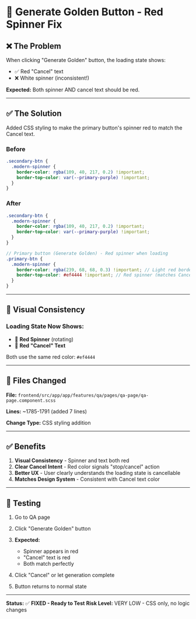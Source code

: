 # 🔴 Generate Golden Button - Red Spinner Fix

## ❌ The Problem

When clicking "Generate Golden" button, the loading state shows:
- ✅ Red "Cancel" text
- ❌ White spinner (inconsistent!)

**Expected:** Both spinner AND cancel text should be red.

---

## ✅ The Solution

Added CSS styling to make the primary button's spinner red to match the Cancel text.

### Before
```scss
.secondary-btn {
  .modern-spinner {
    border-color: rgba(109, 40, 217, 0.2) !important;
    border-top-color: var(--primary-purple) !important;
  }
}
```

### After
```scss
.secondary-btn {
  .modern-spinner {
    border-color: rgba(109, 40, 217, 0.2) !important;
    border-top-color: var(--primary-purple) !important;
  }
}

// Primary button (Generate Golden) - Red spinner when loading
.primary-btn {
  .modern-spinner {
    border-color: rgba(239, 68, 68, 0.3) !important; // Light red border
    border-top-color: #ef4444 !important; // Red spinner (matches Cancel text)
  }
}
```

---

## 🎨 Visual Consistency

### Loading State Now Shows:
- 🔴 **Red Spinner** (rotating)
- 🔴 **Red "Cancel" Text**

Both use the same red color: `#ef4444`

---

## 📝 Files Changed

**File:** `frontend/src/app/app/features/qa/pages/qa-page/qa-page.component.scss`

**Lines:** ~1785-1791 (added 7 lines)

**Change Type:** CSS styling addition

---

## ✅ Benefits

1. **Visual Consistency** - Spinner and text both red
2. **Clear Cancel Intent** - Red color signals "stop/cancel" action
3. **Better UX** - User clearly understands the loading state is cancellable
4. **Matches Design System** - Consistent with Cancel text color

---

## 🧪 Testing

1. Go to QA page
2. Click "Generate Golden" button
3. **Expected:** 
   - Spinner appears in red
   - "Cancel" text is red
   - Both match perfectly

4. Click "Cancel" or let generation complete
5. Button returns to normal state

---

**Status:** ✅ **FIXED - Ready to Test**
**Risk Level:** VERY LOW - CSS only, no logic changes

